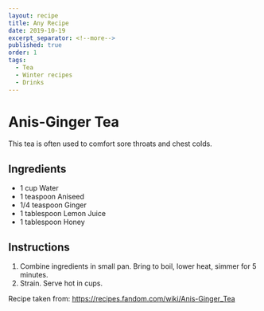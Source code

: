 ```yaml
---
layout: recipe
title: Any Recipe
date: 2019-10-19
excerpt_separator: <!--more-->
published: true
order: 1
tags:
  - Tea
  - Winter recipes
  - Drinks
---
```


# Anis-Ginger Tea

This tea is often used to comfort sore throats and chest colds.

<!--more-->

## Ingredients

- 1 cup Water
- 1 teaspoon Aniseed
- 1/4 teaspoon Ginger
- 1 tablespoon Lemon Juice
- 1 tablespoon Honey


## Instructions

1.	Combine ingredients in small pan. Bring to boil, lower heat, simmer for 5 minutes.
2. Strain. Serve hot in cups.

Recipe taken from: https://recipes.fandom.com/wiki/Anis-Ginger_Tea
